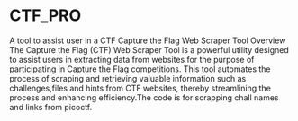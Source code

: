 # CTF_PRO
A tool to assist user in a CTF Capture the Flag Web Scraper Tool Overview The Capture the Flag (CTF) Web Scraper Tool is a powerful utility designed to assist users in extracting data from websites for the purpose of participating in Capture the Flag competitions. This tool automates the process of scraping and retrieving valuable information such as challenges,files and hints from CTF websites, thereby streamlining the process and enhancing efficiency.The code is for scrapping chall names and links from picoctf.
